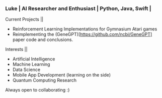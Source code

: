 ### Luke | AI Researcher and Enthusiast | Python, Java, Swift |

Current Projects ||
- Reinforcement Learning Implementations for Gymnasium Atari games
- Reimplementing the (GeneGPT)[https://github.com/ncbi/GeneGPT] paper code and conclusions.

Interests ||
- Artificial Intelligence
- Machine Learning
- Data Science
- Mobile App Development (learning on the side)
- Quantum Computing Research

Always open to collaborating :)

